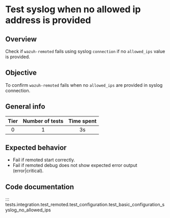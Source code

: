 # Test syslog when no allowed ip address is provided

## Overview

Check if `wazuh-remoted` fails using syslog `connection` if no `allowed_ips` value is provided.

## Objective

To confirm `wazuh-remoted` fails when no `allowed_ips` are provided in syslog connection.

## General info

|Tier | Number of tests | Time spent |
|:--:|:--:|:--:|
| 0 | 1 | 3s |

## Expected behavior

- Fail if remoted start correctly.
- Fail if remoted debug does not show expected error output (error|critical).

## Code documentation

::: tests.integration.test_remoted.test_configuration.test_basic_configuration_syslog_no_allowed_ips
